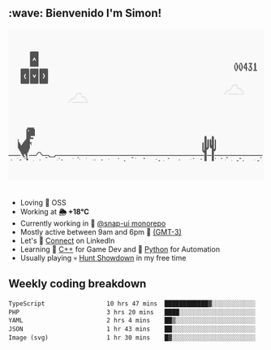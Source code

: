 <h2>:wave: <b>Bienvenido I'm Simon!&nbsp;</b></h2>

<section>
  <img src="./static/banner.gif" height=300 width=1000>
</section>

<br>

<ul>
  <li>
     Loving 🤍 OSS
  </li>
  <li>
		<!--START_SECTION:weather-->
		Working at <b>🌦   +18°C</b>
		<!--END_SECTION:weather-->
  </li>
  <li>
    Currently working in 🎨&nbsp;<a href=https://github.com/snapverse/snap-ui target=_blank>@snap-ui monorepo</a>
  </li>
  <li>
    Mostly active between 9am and 6pm 🚩 <a href=https://onlinealarmkur.com/world/es target=_blank>(GMT-3)</a>
  </li>
  <li>
    Let's 🔗&nbsp;<a href=https://www.linkedin.com/in/itssimmons target=_blank>Connect</a> on LinkedIn
  </li>
  <li>
    Learning 👴&nbsp;<a href=https://images3.memedroid.com/images/UPLOADED755/65f2bce6734f6.webp target=_blank>C++</a> for Game Dev and 🐍&nbsp;<a href=https://qph.cf2.quoracdn.net/main-qimg-4472b6229cb75bf66ab531f3ebd4f975-lq target=_blank>Python</a> for Automation
  </li>
  <li>
    Usually playing 💀&nbsp;<a href=https://www.huntshowdown.com target=_blank>Hunt Showdown</a> in my free time
  </li>
</ul>

<h2><b>Weekly coding breakdown </b></h2>

<!--START_SECTION:waka-->

```txt
TypeScript                 10 hrs 47 mins  ████████████▓░░░░░░░░░░░░   50.69 %
PHP                        3 hrs 20 mins   ████░░░░░░░░░░░░░░░░░░░░░   15.72 %
YAML                       2 hrs 4 mins    ██▒░░░░░░░░░░░░░░░░░░░░░░   09.75 %
JSON                       1 hr 43 mins    ██░░░░░░░░░░░░░░░░░░░░░░░   08.08 %
Image (svg)                1 hr 30 mins    █▓░░░░░░░░░░░░░░░░░░░░░░░   07.05 %
```

<!--END_SECTION:waka-->
